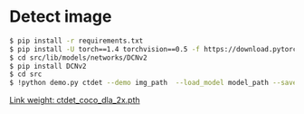 # Detect image
```bash
$ pip install -r requirements.txt
$ pip install -U torch==1.4 torchvision==0.5 -f https://download.pytorch.org/whl/cu101/torch_stable.html 
$ cd src/lib/models/networks/DCNv2
$ pip install DCNv2
$ cd src
$ !python demo.py ctdet --demo img_path  --load_model model_path --save save_dir
```
[Link weight: ctdet_coco_dla_2x.pth](https://drive.google.com/file/d/1BWinZg-JBi0DniU6rw9SVvcWg_S5r2FZ/view?usp=sharing)
